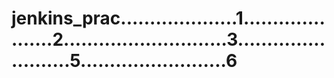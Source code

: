 # jenkins_prac....................1.....................2............................3.........................5.........................6

